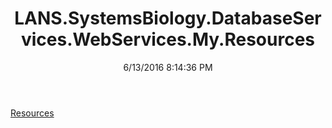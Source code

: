 ﻿---
title: LANS.SystemsBiology.DatabaseServices.WebServices.My.Resources
date: 6/13/2016 8:14:36 PM
---

[Resources](T-LANS.SystemsBiology.DatabaseServices.WebServices.My.Resources.Resources.html)
